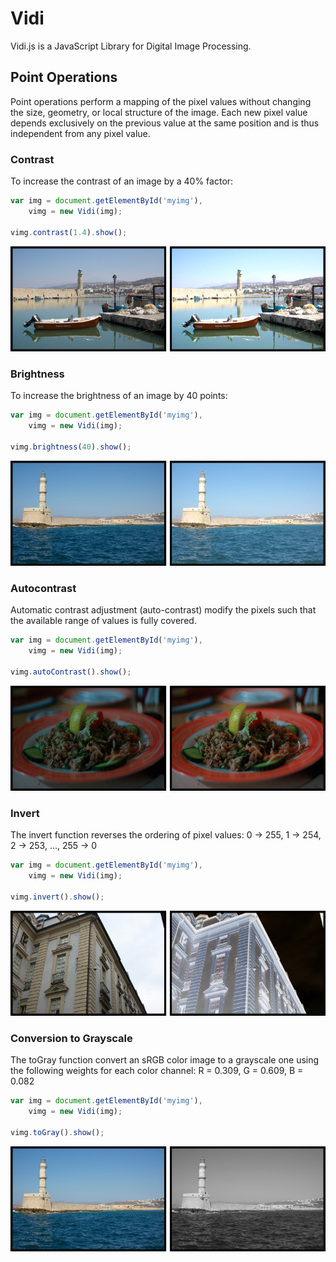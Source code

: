 Vidi
====

Vidi.js is a JavaScript Library for Digital Image Processing.

## Point Operations
Point operations perform a mapping of the pixel values without changing the size, geometry, or local structure of the image. 
Each new pixel value depends exclusively on the previous value at the same position and is thus independent from any pixel value.

### Contrast
To increase the contrast of an image by a 40% factor:

```javascript
var img = document.getElementById('myimg'),
    vimg = new Vidi(img);
    
vimg.contrast(1.4).show();
```
![Original](docs/img/boat_contrast_40.png)


### Brightness
To increase the brightness of an image by 40 points:

```javascript
var img = document.getElementById('myimg'),
    vimg = new Vidi(img);

vimg.brightness(40).show();
```
![Original](docs/img/lighthouse_brightness_40.png)

### Autocontrast
Automatic contrast adjustment (auto-contrast) modify the pixels such that the available range of values is fully covered.

```javascript
var img = document.getElementById('myimg'),
    vimg = new Vidi(img);

vimg.autoContrast().show();
```
![Original](docs/img/food_autocontrast.png)

### Invert
The invert function reverses the ordering of pixel values: 0 -> 255, 1 -> 254, 2 -> 253, ..., 255 -> 0

```javascript
var img = document.getElementById('myimg'),
    vimg = new Vidi(img);

vimg.invert().show();
```
![Original](docs/img/building_invert.png)

### Conversion to Grayscale
The toGray function convert an sRGB color image to a grayscale one using the following weights for each color channel: R = 0.309, G = 0.609, B = 0.082

```javascript
var img = document.getElementById('myimg'),
    vimg = new Vidi(img);

vimg.toGray().show();
```
![Original](docs/img/lighthouse_gray.png)
